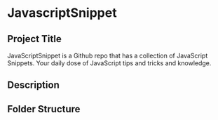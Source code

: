 # JavascriptSnippet

## Project Title
JavaScriptSnippet is a Github repo that has a collection of JavaScript Snippets. Your daily dose of JavaScript tips and tricks and knowledge.

## Description


## Folder Structure
